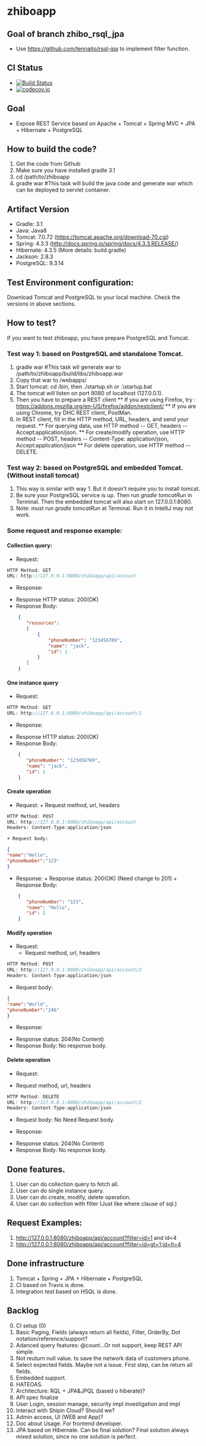 # zhiboapp
## Goal of branch zhibo_rsql_jpa
* Use https://github.com/tennaito/rsql-jpa to implement filter function.

## CI Status
* [![Build Status](https://travis-ci.org/LianWaiYuChanChan/zhiboapp.svg?branch=zhiboapp_rsql_jpa)](https://travis-ci.org/LianWaiYuChanChan/zhiboapp)
* [![codecov.io](https://codecov.io/github/LianWaiYuChanChan/zhiboapp/coverage.svg?branch=zhiboapp_rsql_jpa)](https://codecov.io/github/LianWaiYuChanChan/zhiboapp?branch=zhiboapp_rsql_jpa)

## Goal
* Expose REST Service based on Apache + Tomcat + Spring MVC + JPA + Hibernate + PostgreSQL

## How to build the code?
1. Get the code from Github
2. Make sure you have installed gradle 3.1
3. cd /path/to/zhiboapp
4. gradle war #This task will build the java code and generate war which can be deployed to servlet container.


## Artifact Version
* Gradle: 3.1
* Java: Java8
* Tomcat: 7.0.72 (https://tomcat.apache.org/download-70.cgi)
* Spring: 4.3.3  (http://docs.spring.io/spring/docs/4.3.3.RELEASE/)
* Hibernate: 4.3.5 (More details: build.gradle)
* Jackson: 2.8.3
* PostgreSQL: 9.3.14

## Test Environment configuration:

Download Tomcat and PostgreSQL to your local machine. Check the versions in above sections.

## How to test?
If you want to test zhiboapp, you have prepare PostgreSQL and Tomcat.
### Test way 1:  based on PostgreSQL and standalone Tomcat.
1. gradle war #This task wll generate war to /path/to/zhiboapp/build/libs/zhiboapp.war
2. Copy that war to <TomcatHome>/webapps/
3. Start tomcat: cd <TomcatHome>/bin, then ./startup.sh or .\startup.bat
4. The tomcat will listen on port 8080 of localhost (127.0.0.1).
5. Then you have to prepare a REST client
** If you are using Firefox, try : https://addons.mozilla.org/en-US/firefox/addon/restclient/
** If you are using Chrome, try DHC REST client, PostMan.
6. In REST client, fill in the HTTP method, URL, headers, and send your request.
** For querying data, use HTTP method -- GET, headers -- Accept:application/json.
** For create/modify operation, use HTTP method -- POST, headers -- Content-Type: application/json, Accept:application/json
** For delete operation, use HTTP method -- DELETE.

### Test way 2:  based on PostgreSQL and embedded Tomcat. (Without install tomcat)
1. This way is similar with way 1. But it doesn't require you to install tomcat.
2. Be sure your PostgreSQL service is up. Then run *gradle tomcatRun* in Terminal. Then the embedded tomcat will also start on 127.0.0.1:8080.
3. Note: must run *gradle tomcatRun* at Terminal. Run it in IntelliJ may not work.

### Some request and response example:
#### Collection query:
* Request:

```javascript
HTTP Method: GET
URL: http://127.0.0.1:8080/zhiboapp/api/account
```

* Response:
 + Response HTTP status: 200(OK)
 + Response Body:
```json
    {
       "resources":
       [
           {
               "phoneNumber": "123456789",
               "name": "jack",
               "id": 1
           }
       ]
    }
```

#### One instance query
* Request:
```javascript
HTTP Method: GET
URL: http://127.0.0.1:8080/zhiboapp/api/account/1
```
* Response:
 + Response HTTP status: 200(OK)
 + Response Body:
```json
    {
       "phoneNumber": "123456789",
       "name": "jack",
       "id": 1
    }
```

#### Create operation
   * Request:
    + Request method, url, headers
   ```javascript
   HTTP Method: POST
   URL: http://127.0.0.1:8080/zhiboapp/api/account
   Headers: Content-Type:application/json
   ```
    + Request body:
   ```json
   {
   "name":"Hello",
   "phoneNumber":"123"
   }
   ```
   * Response:
    + Response status: 200(OK)  (Need change to 201)
    + Response Body:
   ```json
       {
          "phoneNumber": "123",
          "name": "Hello",
          "id": 2
       }
   ```
   
#### Modify operation
* Request:
  + Request method, url, headers
```javascript
HTTP Method: POST
URL: http://127.0.0.1:8080/zhiboapp/api/account/2
Headers: Content-Type:application/json
```
  + Request body:
```json
{
"name":"World",
"phoneNumber":"246"
}
```
* Response:
 + Response status: 204(No Content)
 + Response Body: No response body.

#### Delete operation
* Request:
 + Request method, url, headers
```javascript
HTTP Method: DELETE
URL: http://127.0.0.1:8080/zhiboapp/api/account/2
Headers: Content-Type:application/json
```
 + Request body: No Need Request body.

* Response:
 + Response status: 204(No Content)
 + Response Body: No response body.

## Done features.
1. User can do collection query to fetch all.
2. User can do single instance query.
3. User can do create, modify, delete operation.
4. User can do collection with filter (Just like where clause of sql.)

## Request Examples:
1. http://127.0.0.1:8080/zhiboapp/api/account?filter=id>1 and id<4
2. http://127.0.0.1:8080/zhiboapp/api/account?filter=id=gt=1;id=lt=4

## Done infrastructure
1. Tomcat + Spring + JPA + Hibernate + PostgreSQL
2. CI based on Travis is done.
3. Integration test based on HSQL is done.

## Backlog
0. CI setup (0)
1. Basic Paging, Fields (always return all fields), Filter, OrderBy, Dot notation/reference/support?
2. Adanced query features: @count...Or not support, keep REST API simple.
2. Not reuturn null value.  to save the network data of customers phone.
2. Select expected fields. Maybe not a issue. First step, can be return all fields.
2. Embedded support.
3. HATEOAS.
4. Architecture: RQL + JPA&JPQL (based o hiberate)?
5. API spec finalize
6. User Login, session manage, security impl investigation and impl
7. Interact with Shipin Cloud? Should we?
8. Admin access, UI (WEB and App)?
9. Doc about Usage. For frontend developer.
10. JPA based on Hibernate. Can be final solution? Final solution always mixed solution, since no one solution is perfect.
